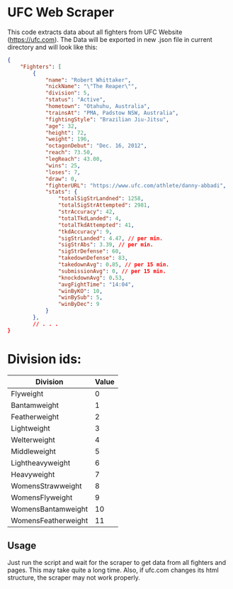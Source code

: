 # UFC Web Scraper

This code extracts data about all fighters from UFC Website (https://ufc.com). The Data will be exported in new .json file in current directory and will look like this:

```JSON
{
    "Fighters": [
        {
            "name": "Robert Whittaker",
            "nickName": "\"The Reaper\"",
            "division": 5,
            "status": "Active",
            "hometown": "Otahuhu, Australia",
            "trainsAt": "PMA, Padstow NSW, Australia",
            "fightingStyle": "Brazilian Jiu-Jitsu",
            "age": 32,
            "height": 72,
            "weight": 196,
            "octagonDebut": "Dec. 16, 2012",
            "reach": 73.50,
            "legReach": 43.00,
            "wins": 25,
            "loses": 7,
            "draw": 0,
            "fighterURL": "https://www.ufc.com/athlete/danny-abbadi",
            "stats": {
                "totalSigStrLandned": 1258,
                "totalSigStrAttempted": 2981,
                "strAccuracy": 42,
                "totalTkdLanded": 4,
                "totalTkdAttempted": 41,
                "tkdAccuracy": 9,
                "sigStrLanded": 4.47, // per min.
                "sigStrAbs": 3.39, // per min.
                "sigStrDefense": 60,
                "takedownDefense": 83,
                "takedownAvg": 0.85, // per 15 min.
                "submissionAvg": 0, // per 15 min.
                "knockdownAvg": 0.53,
                "avgFightTime": "14:04",
                "winByKO": 10,
                "winBySub": 5,
                "winByDec": 9
            }
        },
        // . . .
}
```

# Division ids:

|       Division       | Value |
|----------------------|-------|
| Flyweight            |   0   |
| Bantamweight         |   1   |
| Featherweight        |   2   |
| Lightweight          |   3   |
| Welterweight         |   4   |
| Middleweight         |   5   |
| Lightheavyweight     |   6   |
| Heavyweight          |   7   |
| WomensStrawweight    |   8   |
| WomensFlyweight      |   9   |
| WomensBantamweight   |  10   |
| WomensFeatherweight  |  11   |

 ## Usage

Just run the script and wait for the scraper to get data from all fighters and pages. This may take quite a long time. Also, if ufc.com changes its html structure, the scraper may not work properly.